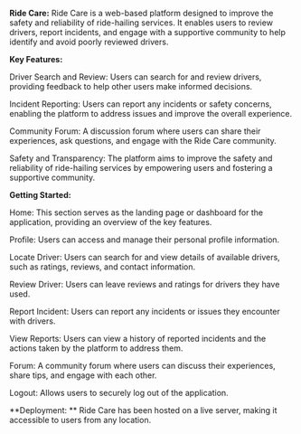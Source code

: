 
**Ride Care:**
Ride Care is a web-based platform designed to improve the safety and reliability of ride-hailing services. It enables users to review drivers, report incidents, and engage with a supportive community to help identify and avoid poorly reviewed drivers.

**Key Features:**

Driver Search and Review: Users can search for and review drivers, providing feedback to help other users make informed decisions.

Incident Reporting: Users can report any incidents or safety concerns, enabling the platform to address issues and improve the overall experience.

Community Forum: A discussion forum where users can share their experiences, ask questions, and engage with the Ride Care community.

Safety and Transparency: The platform aims to improve the safety and reliability of ride-hailing services by empowering users and fostering a supportive community.

**Getting Started:**

Home: This section serves as the landing page or dashboard for the application, providing an overview of the key features.

Profile: Users can access and manage their personal profile information.

Locate Driver: Users can search for and view details of available drivers, such as ratings, reviews, and contact information.

Review Driver: Users can leave reviews and ratings for drivers they have used.

Report Incident: Users can report any incidents or issues they encounter with drivers.

View Reports: Users can view a history of reported incidents and the actions taken by the platform to address them.

Forum: A community forum where users can discuss their experiences, share tips, and engage with each other.

Logout: Allows users to securely log out of the application.

**Deployment: **
Ride Care has been hosted on a live server, making it accessible to users from any location.
